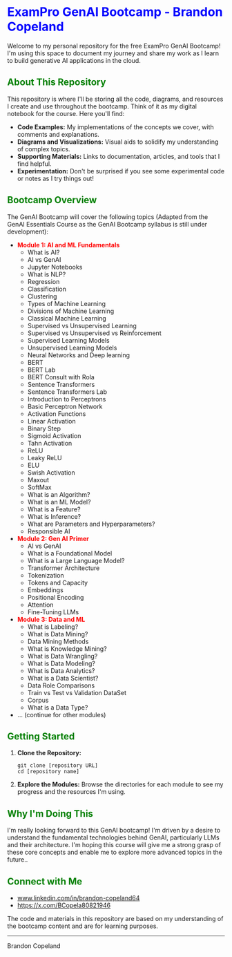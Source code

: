 <h1 style="color:blue;">ExamPro GenAI Bootcamp - Brandon Copeland</h1>

Welcome to my personal repository for the free ExamPro GenAI Bootcamp! I'm using this space to document my journey and share my work as I learn to build generative AI applications in the cloud.

<h2 style="color:green;">About This Repository</h2>

This repository is where I'll be storing all the code, diagrams, and resources I create and use throughout the bootcamp. Think of it as my digital notebook for the course. Here you'll find:

*   **Code Examples:** My implementations of the concepts we cover, with comments and explanations.
*   **Diagrams and Visualizations:** Visual aids to solidify my understanding of complex topics.
*   **Supporting Materials:** Links to documentation, articles, and tools that I find helpful.
*   **Experimentation:**  Don't be surprised if you see some experimental code or notes as I try things out!

<h2 style="color:green;">Bootcamp Overview</h2>

The GenAI Bootcamp will cover the following topics (Adapted from the GenAI Essentials Course as the GenAI Bootcamp syllabus is still under development):

*   <strong style="color:red;">Module 1: AI and ML Fundamentals</strong>
    *   What is AI?
    *   AI vs GenAI
    *   Jupyter Notebooks
    *   What is NLP?
    *   Regression
    *   Classification
    *   Clustering
    *   Types of Machine Learning
    *   Divisions of Machine Learning
    *   Classical Machine Learning
    *   Supervised vs Unsupervised Learning
    *   Supervised vs Unsupervised vs Reinforcement
    *   Supervised Learning Models
    *   Unsupervised Learning Models
    *   Neural Networks and Deep learning
    *   BERT
    *   BERT Lab
    *   BERT Consult with Rola
    *   Sentence Transformers
    *   Sentence Transformers Lab
    *   Introduction to Perceptrons
    *   Basic Perceptron Network
    *   Activation Functions
    *   Linear Activation
    *   Binary Step
    *   Sigmoid Activation
    *   Tahn Activation
    *   ReLU
    *   Leaky ReLU
    *   ELU
    *   Swish Activation
    *   Maxout
    *   SoftMax
    *   What is an Algorithm?
    *   What is an ML Model?
    *   What is a Feature?
    *   What is Inference?
    *   What are Parameters and Hyperparameters?
    *   Responsible AI
*   <strong style="color:red;">Module 2: Gen AI Primer</strong>
    *   AI vs GenAI
    *   What is a Foundational Model
    *   What is a Large Language Model?
    *   Transformer Architecture
    *   Tokenization
    *   Tokens and Capacity
    *   Embeddings
    *   Positional Encoding
    *   Attention
    *   Fine-Tuning LLMs
*   <strong style="color:red;">Module 3: Data and ML</strong>
    *   What is Labeling?
    *   What is Data Mining?
    *   Data Mining Methods
    *   What is Knowledge Mining?
    *   What is Data Wrangling?
    *   What is Data Modeling?
    *   What is Data Analytics?
    *   What is a Data Scientist?
    *   Data Role Comparisons
    *   Train vs Test vs Validation DataSet
    *   Corpus
    *   What is a Data Type?
*   ... (continue for other modules)

<h2 style="color:green;">Getting Started</h2>

1.  **Clone the Repository:**

    ```
    git clone [repository URL]
    cd [repository name]
    ```

2.  **Explore the Modules:**  Browse the directories for each module to see my progress and the resources I'm using.

<h2 style="color:green;">Why I'm Doing This</h2>

I'm really looking forward to this GenAI bootcamp! I'm driven by a desire to understand the fundamental technologies behind GenAI, particularly LLMs and their architecture. I'm hoping this course will give me a strong grasp of these core concepts and enable me to explore more advanced topics in the future..

<h2 style="color:green;">Connect with Me</h2>

*   www.linkedin.com/in/brandon-copeland64
*   https://x.com/BCopela80821946

The code and materials in this repository are based on my understanding of the bootcamp content and are for learning purposes.

---

Brandon Copeland
